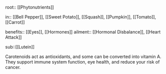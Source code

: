 root:: [[Phytonutrients]]

in:: [[Bell Pepper]], [[Sweet Potato]], [[Squash]], [[Pumpkin]], [[Tomato]], [[Carrot]]

benefits:: [[Eyes]], [[Hormones]]
ailment:: [[Hormonal Disbalance]], [[Heart Attack]]

sub::[[Lutein]]

Carotenoids act as antioxidants, and some can be converted into vitamin A. They support immune system function, eye health, and reduce your risk of cancer.